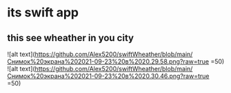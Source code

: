 # its swift app 
## this see wheather in you city
![alt text](https://github.com/Alex5200/swiftWheather/blob/main/Снимок%20экрана%202021-09-23%20в%2020.29.58.png?raw=true =50)
![alt text](https://github.com/Alex5200/swiftWheather/blob/main/Снимок%20экрана%202021-09-23%20в%2020.30.46.png?raw=true =50)
